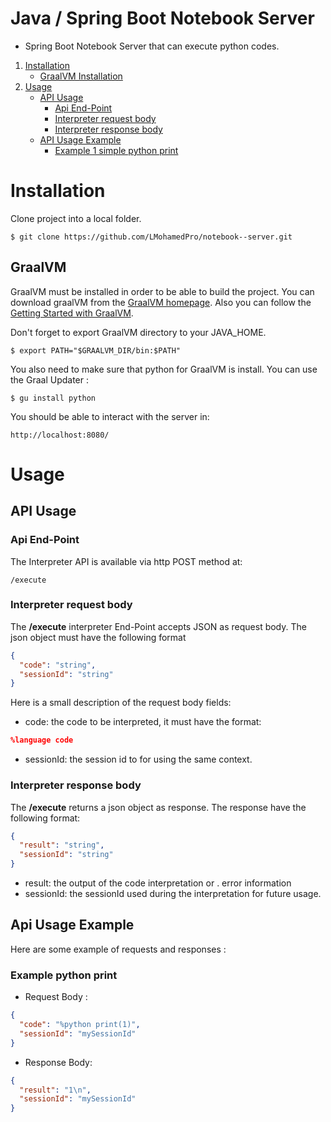 # Java / Spring Boot Notebook Server
- Spring Boot Notebook Server that can execute python codes.

    
1. [Installation](#installation)
    - [GraalVM Installation](#graalvm)
2. [Usage](#usage)
    - [API Usage](#api-usage)
        - [Api End-Point](#api-end-point)
        - [Interpreter request body](#interpreter-request-body)
        - [Interpreter response body](#interpreter-response-body)
    - [API Usage Example](#api-usage-example)
        - [Example 1 simple python print](#example-python-print)
    
# Installation 

Clone project into a local folder.

```$shell 
$ git clone https://github.com/LMohamedPro/notebook--server.git
```

## GraalVM

GraalVM must be installed in order to be able to build the project. 
You can download graalVM from the [GraalVM homepage](https://www.graalvm.org/). 
Also you can follow the [Getting Started with GraalVM](https://www.graalvm.org/docs/getting-started/). 

Don't forget to export GraalVM directory to your JAVA_HOME.
```
$ export PATH="$GRAALVM_DIR/bin:$PATH"
```

You also need to make sure that python for GraalVM is install. You can use the Graal Updater :
```$shell
$ gu install python
```

You should be able to interact with the server in:
```
http://localhost:8080/
```

# Usage

## API Usage

### Api End-Point
The Interpreter API is available via http POST method at:
```
/execute
```

### Interpreter request body

The **/execute** interpreter End-Point accepts JSON as request body. 
The json object must have the following format

```json
{
  "code": "string",
  "sessionId": "string"
}
```

Here is a small description of the request body fields:
- code: the code to be interpreted, it must have the format:

```json
%language code
```

- sessionId: the session id to for using the same context.

### Interpreter response body

The **/execute** returns a json object as response. The response have the following format:

```json
{
  "result": "string",
  "sessionId": "string"
}
```

- result: the output of the code interpretation or . error information
- sessionId: the sessionId used during the interpretation for future usage.



## Api Usage Example

Here are some example of requests and responses :


### Example python print

- Request Body :
```json
{
  "code": "%python print(1)", 
  "sessionId": "mySessionId"
}
```

- Response Body:

```json
{
  "result": "1\n",
  "sessionId": "mySessionId"
}
```
